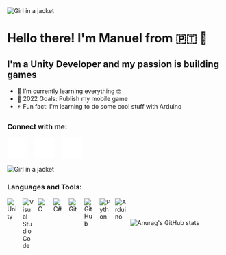 <img src="https://encoura.org/wp-content/uploads/2017/09/WUC-9.13.16-Banner.jpg" alt="Girl in a jacket" width="800" height="200">


# Hello there! I'm Manuel from 🇵🇹 👋 


## I'm a Unity Developer and my passion is building games

- 🌱 I’m currently learning everything 🤓
- 🥅 2022 Goals: Publish my mobile game
- ⚡ Fun fact: I'm learning to do some cool stuff with Arduino

### Connect with me:

[![website](./img/twitter-dark.svg)](https://twitter.com/Manel_GameDev)
&nbsp;&nbsp;
[![website](./img/linkedin-dark.svg)](https://www.linkedin.com/in/manuel-jo%C3%A3o-gra%C3%A7a-653aa3226/)
&nbsp;&nbsp;
[![website](./img/instagram-dark.svg)](https://www.instagram.com/manel.gamedev/)

<img src="https://media.giphy.com/media/qgQUggAC3Pfv687qPC/giphy.gif" alt="Girl in a jacket" width="350" height="250">

### Languages and Tools:

<img align="left" alt="Unity" width="26px" src="https://cdn.jsdelivr.net/gh/devicons/devicon/icons/unity/unity-original.svg" style="padding-right:10px;"/>
<img align="left" alt="Visual Studio Code" width="26px" src="https://cdn.jsdelivr.net/gh/devicons/devicon/icons/vscode/vscode-original.svg" style="padding-right:10px;"/>
<img align="left" alt="C" width="26px" src="https://cdn.jsdelivr.net/gh/devicons/devicon/icons/c/c-original.svg" style="padding-right:10px;" />
<img align="left" alt="C#" width="26px" src="https://cdn.jsdelivr.net/gh/devicons/devicon/icons/csharp/csharp-original.svg" style="padding-right:10px;" />
<img align="left" alt="Git" width="26px" src="https://cdn.jsdelivr.net/gh/devicons/devicon/icons/git/git-original.svg" style="padding-right:10px;" />
<img align="left" alt="GitHub" width="26px" src="https://cdn.jsdelivr.net/gh/devicons/devicon/icons/github/github-original.svg" style="padding-right:10px;" />
<img align="left" alt="Python" width="26px" src="https://cdn.jsdelivr.net/gh/devicons/devicon/icons/python/python-original.svg" style="padding-right:10px;" />
<img align="left" alt="Arduino" width="26px" src="https://cdn.jsdelivr.net/gh/devicons/devicon/icons/arduino/arduino-original-wordmark.svg" style="padding-right:10px;"/>


</br>
</br>



![Anurag's GitHub stats](https://github-readme-stats.vercel.app/api?username=manel-graca&show_icons=true&theme=radical)